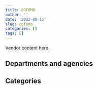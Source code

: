 ```yaml
---
title: COFOMO
author: ''
date: '2022-08-15'
slug: cofomo
categories: []
tags: []
---
```


<script src="/rmarkdown-libs/htmlwidgets/htmlwidgets.js"></script>
<link href="/rmarkdown-libs/datatables-css/datatables-crosstalk.css" rel="stylesheet" />
<script src="/rmarkdown-libs/datatables-binding/datatables.js"></script>
<script src="/rmarkdown-libs/jquery/jquery-3.6.0.min.js"></script>
<link href="/rmarkdown-libs/dt-core-bootstrap/css/dataTables.bootstrap.min.css" rel="stylesheet" />
<link href="/rmarkdown-libs/dt-core-bootstrap/css/dataTables.bootstrap.extra.css" rel="stylesheet" />
<script src="/rmarkdown-libs/dt-core-bootstrap/js/jquery.dataTables.min.js"></script>
<script src="/rmarkdown-libs/dt-core-bootstrap/js/dataTables.bootstrap.min.js"></script>
<link href="/rmarkdown-libs/crosstalk/css/crosstalk.min.css" rel="stylesheet" />
<script src="/rmarkdown-libs/crosstalk/js/crosstalk.min.js"></script>
<script src="/rmarkdown-libs/htmlwidgets/htmlwidgets.js"></script>
<link href="/rmarkdown-libs/datatables-css/datatables-crosstalk.css" rel="stylesheet" />
<script src="/rmarkdown-libs/datatables-binding/datatables.js"></script>
<script src="/rmarkdown-libs/jquery/jquery-3.6.0.min.js"></script>
<link href="/rmarkdown-libs/dt-core-bootstrap/css/dataTables.bootstrap.min.css" rel="stylesheet" />
<link href="/rmarkdown-libs/dt-core-bootstrap/css/dataTables.bootstrap.extra.css" rel="stylesheet" />
<script src="/rmarkdown-libs/dt-core-bootstrap/js/jquery.dataTables.min.js"></script>
<script src="/rmarkdown-libs/dt-core-bootstrap/js/dataTables.bootstrap.min.js"></script>
<link href="/rmarkdown-libs/crosstalk/css/crosstalk.min.css" rel="stylesheet" />
<script src="/rmarkdown-libs/crosstalk/js/crosstalk.min.js"></script>

Vendor content here.

## Departments and agencies

<div id="htmlwidget-1" style="width:100%;height:auto;" class="datatables html-widget"></div>
<script type="application/json" data-for="htmlwidget-1">{"x":{"style":"bootstrap","filter":"none","vertical":false,"data":[["<a href=\"/departments/aafc-aac/\">Agriculture and Agri-Food Canada<\/a>","<a href=\"/departments/atssc-scdata/\">Administrative Tribunals Support Service of Canada<\/a>","<a href=\"/departments/cbsa-asfc/\">Canada Border Services Agency<\/a>","<a href=\"/departments/ced-dec/\">Canada Economic Development for Quebec Regions<\/a>","<a href=\"/departments/cfia-acia/\">Canadian Food Inspection Agency<\/a>","<a href=\"/departments/cic/\">Immigration, Refugees and Citizenship Canada<\/a>","<a href=\"/departments/cnsc-ccsn/\">Canadian Nuclear Safety Commission<\/a>","<a href=\"/departments/cra-arc/\">Canada Revenue Agency<\/a>","<a href=\"/departments/csc-scc/\">Correctional Service of Canada<\/a>","<a href=\"/departments/dfatd-maecd/\">Global Affairs Canada<\/a>","<a href=\"/departments/dfo-mpo/\">Fisheries and Oceans Canada<\/a>","<a href=\"/departments/dnd-mdn/\">National Defence<\/a>","<a href=\"/departments/esdc-edsc/\">Employment and Social Development Canada<\/a>","<a href=\"/departments/ic/\">Innovation, Science and Economic Development Canada<\/a>","<a href=\"/departments/isc-sac/\">Indigenous Services Canada<\/a>","<a href=\"/departments/jus/\">Department of Justice Canada<\/a>","<a href=\"/departments/nrcan-rncan/\">Natural Resources Canada<\/a>","<a href=\"/departments/nserc-crsng/\">Natural Sciences and Engineering Research Council of Canada<\/a>","<a href=\"/departments/oag-bvg/\">Office of the Auditor General of Canada<\/a>","<a href=\"/departments/osfi-bsif/\">Office of the Superintendent of Financial Institutions Canada<\/a>","<a href=\"/departments/pc/\">Parks Canada<\/a>","<a href=\"/departments/pch/\">Canadian Heritage<\/a>","<a href=\"/departments/pco-bcp/\">Privy Council Office<\/a>","<a href=\"/departments/phac-aspc/\">Public Health Agency of Canada<\/a>","<a href=\"/departments/ps-sp/\">Public Safety Canada<\/a>","<a href=\"/departments/pwgsc-tpsgc/\">Public Services and Procurement Canada<\/a>","<a href=\"/departments/rcmp-grc/\">Royal Canadian Mounted Police<\/a>","<a href=\"/departments/ssc-spc/\">Shared Services Canada<\/a>","<a href=\"/departments/tc/\">Transport Canada<\/a>","<a href=\"/departments/tsb-bst/\">Transportation Safety Board of Canada<\/a>"],["$    666,980.44","$     89,310.68","$ 12,119,036.32","$    105,719.99","$    145,911.18",null,"$    283,382.66",null,null,"$    823,533.68","$    380,037.27","$    231,329.83","$    158,751.74","$  5,139,457.44",null,"$  1,734,477.24",null,"$    314,092.72",null,"$    531,385.31","$    424,191.82","$  1,765,036.46","$     59,229.41",null,"$     32,531.64",null,"$    690,323.24","$  2,448,993.46","$  1,659,763.95",null],["$  1,245,546.31",null,"$ 17,519,821.96",null,"$     44,790.99","$    784,911.11","$    415,288.11","$    608,162.23",null,"$    823,533.68","$    337,125.52","$    237,846.17","$    220,320.85","$  6,305,546.72",null,"$  1,393,303.08",null,"$    442,682.75",null,"$    583,011.76","$    359,302.04","$  1,304,363.60","$  1,099,687.76",null,"$     29,618.36","$    786,267.74","$  1,339,321.59","$  4,273,825.45","$  2,325,469.77",null],["$  3,734,973.13",null,"$ 16,983,157.30",null,"$     85,057.76","$  1,004,466.67","$    610,076.19","$  1,975,678.35",null,"$  1,682,455.89","$    163,421.36","$    863,346.65","$     73,641.49","$  3,951,196.58",null,"$  1,387,386.80","$    103,520.09","$    405,312.99","$    767,712.65","$  1,383,125.74","$    484,792.69","$     24,860.00","$  1,154,192.64",null,null,"$  2,817,451.68","$  1,495,788.78","$  4,287,211.90","$  2,331,840.92","$     94,919.09"],["$  5,763,586.45",null,"$ 11,285,401.38",null,"$     84,825.36","$  1,093,252.22","$    272,299.84","$  3,112,219.80","$    112,776.48","$  2,203,862.18","$    463,239.62","$  1,886,955.25",null,"$  3,208,787.08","$     14,238.26","$  1,121,499.23",null,"$    765,113.92","$  1,248,859.46","$  1,090,920.14","$    731,667.88","$  1,222,825.59","$  1,152,403.62","$     99,666.00",null,"$  1,862,849.97","$  1,039,825.60","$  2,917,634.99","$    778,637.12","$    533,472.63"]],"container":"<table class=\"table table-striped table-hover row-border order-column display\">\n  <thead>\n    <tr>\n      <th>Department<\/th>\n      <th>2017-2018<\/th>\n      <th>2018-2019<\/th>\n      <th>2019-2020<\/th>\n      <th>2020-2021<\/th>\n    <\/tr>\n  <\/thead>\n<\/table>","options":{"order":[[4,"desc"]],"pageLength":10,"autoWidth":true,"columnDefs":[],"orderClasses":false}},"evals":[],"jsHooks":[]}</script>

## Categories

<div id="htmlwidget-2" style="width:100%;height:auto;" class="datatables html-widget"></div>
<script type="application/json" data-for="htmlwidget-2">{"x":{"style":"bootstrap","filter":"none","vertical":false,"data":[["<a href=\"/categories/1_facilities_and_construction/\">Facilities and construction<\/a>","<a href=\"/categories/11_defence/\">Defence<\/a>","<a href=\"/categories/2_professional_services/\">Professional services<\/a>","<a href=\"/categories/3_information_technology/\">Information technology<\/a>","<a href=\"/categories/9_human_capital/\">Human capital<\/a>"],["$    208,509.28",null,"$  1,805,086.77","$ 27,789,880.41",null],[null,null,"$  1,840,001.31","$ 40,639,746.21",null],[null,"$    863,346.65","$  1,929,667.90","$ 45,072,572.78",null],[null,"$  1,886,955.25","$  3,609,986.11","$ 38,352,186.67","$    217,692.05"]],"container":"<table class=\"table table-striped table-hover row-border order-column display\">\n  <thead>\n    <tr>\n      <th>Category<\/th>\n      <th>2017-2018<\/th>\n      <th>2018-2019<\/th>\n      <th>2019-2020<\/th>\n      <th>2020-2021<\/th>\n    <\/tr>\n  <\/thead>\n<\/table>","options":{"order":[[4,"desc"]],"pageLength":20,"autoWidth":true,"columnDefs":[],"orderClasses":false,"lengthMenu":[10,20,25,50,100]}},"evals":[],"jsHooks":[]}</script>
